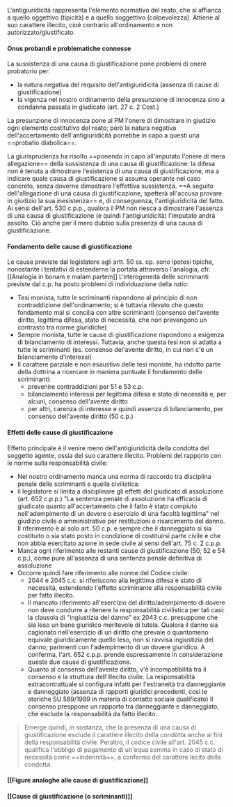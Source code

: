 L'antigiuridicità rappresenta l'elemento normativo del reato, che si affianca a quello oggettivo (tipicità) e a quello soggettivo (colpevolezza). Attiene al suo carattere illecito, cioé contrario all'ordinamento e non autorizzato/giustificato.

#### Onus probandi e problematiche connesse
La sussistenza di una causa di giustificazione pone problemi di onere probatorio per:
- la natura negativa del requisito dell'antigiuridicità (assenza di cause di giustificazione)
- la vigenza nel nostro ordinamento della presunzione di innocenza sino a condanna passata in giudicato (art. 27 c. 2 Cost.)

La presunzione di innocenza pone al PM l'onere di dimostrare in giudizio ogni elemento costitutivo del reato; però la natura negativa dell'accertamento dell'antigiuridicità porrebbe in capo a questi una ==probatio diabolica==.

La giurisprudenza ha risolto ==ponendo in capo all'imputato l'onere di mera allegazione== della sussistenza di una causa di giustificazione: la difesa non è tenuta a dimostrare l'esistenza di una causa di giustificazione, ma a indicare quale causa di giustificazione si assuma operante nel caso concreto, senza doverne dimostrare l'effettiva sussistenza.
==A seguito dell'allegazione di una causa di giustificazione, spetterà all'accusa provare in giudizio la sua inesistenza== e, di conseguenza, l'antigiuridicità del fatto.
Ai sensi dell'art. 530 c.p.p., qualora il PM non riesca a dimostrare l'assenza di una causa di giustificazione (e quindi l'antigiuridicità) l'imputato andrà assolto. Ciò anche per il mero dubbio sulla presenza di una causa di giustificazione.

#### Fondamento delle cause di giustificazione
Le cause previste dal legislatore agli artt. 50 ss. cp. sono ipotesi tipiche, nonostante i tentativi di estenderne la portata attraverso l'analogia, cfr. [[Analogia in bonam e malam partem]]
L'eterogeneità delle scriminanti previste dal c.p. ha posto problemi di individuazione della *ratio*:
- Tesi monista, tutte le scriminanti rispondono al principio di non contraddizione dell'ordinamento; si è tuttavia rilevato che questo fondamento mal si concilia con altre scriminanti (consenso dell'avente diritto, legittima difesa, stato di necessità, che non prevengono un contrasto tra norme giuridiche)
- Sempre monista, tutte le cause di giustificazione rispondono a esigenza di bilanciamento di interessi. Tuttavia, anche questa tesi non si adatta a tutte le scriminanti (es. consenso del'avente diritto, in cui non c'è un bilanciamento d'interessi)
- Il carattere parziale e non esaustivo delle tesi moniste, ha indotto parte della dottrina a ricercare in maniera puntuale il fondamento delle scriminanti:
	- prevenire contraddizioni per 51 e 53 c.p.
	- bilanciamento interessi per legittima difesa e stato di necessità e, per alcuni, consenso dell'avente diritto
	- per altri, carenza di interesse e quindi assenza di bilanciamento, per consenso dell'avente diritto (50 c.p.)

#### Effetti delle cause di giustificazione
Effetto principale è il venire meno dell'antigiuridicità della condotta del soggetto agente, ossia del suo carattere illecito. Problemi del rapporto con le norme sulla responsabilità civile:
- Nel nostro ordinamento manca una norma di raccordo tra disciplina penale delle scriminanti e quella civilistica: 
- il legislatore si limita a disciplinare gli effetti del giudicato di assoluzione (art. 652 c.p.p.) "La sentenza penale di assoluzione ha efficacia di giudicato quanto all'accertamento che il fatto è stato compiuto nell'adempimento di un dovere o esercizio di una facoltà legittima" nel giudizio civile o amministrativo per restituzioni o risarcimento del danno. Il riferimento è al solo art. 50 c.p. e sempre che il danneggiato si sia costituito o sia stato posto in condizione di costituirsi parte civile e che non abbia esercitato azione in sede civile ai sensi dell'art. 75 c. 2 c.p.p.
- Manca ogni riferimento alle restanti cause di giustificazione (50, 52 e 54 c.p.), come pure all'assenza di una sentenza penale definitiva di assoluzione
- Occorre quindi fare riferimento alle norme del Codice civile:
	- 2044 e 2045 c.c. si riferiscono alla legittima difesa e stato di necessità, estendendo l'effetto scriminante alla responsabilità civile per fatto illecito.
	- Il mancato riferimento all'esercizio del diritto/adempimento di dovere non deve condurre a ritenere la responsabilità civilistica per tali casi: la clausola di "ingiustizia del danno" ex 2043 c.c. presuppone che sia leso un bene giuridico meritevole di tutela. Qualora il danno sia cagionato nell'esercizio di un diritto che prevale o quantomeno equivale giuridicamente quello leso, non si ravvisa ingiustizia del danno; parimenti con l'adempimento di un dovere giuridico. A conferma, l'art. 652 c.p.p. prende espressamente in considerazione queste due cause di giustificazione.
	- Quanto al consenso dell'avente diritto, v'è incompatibilità tra il consenso e la struttura dell'illecito civile. La responsabilità extracontrattuale si configura infatti per l'estraneità tra danneggiante e danneggiato (assenza di rapporti giuridici precedenti, così le storiche SU 589/1999 in materia di contatto sociale qualificato) Il consenso presppone un rapporto tra danneggiante e danneggiato, che esclude la responsabilità da fatto illecito.
> Emerge quindi, in sostanza, che la presenza di una causa di giustificazione esclude il carattere illecito della condotta anche ai fini della responsabilità civile.
> Peraltro, il codice civile all'art. 2045 c.c. qualifica l'obbligo di pagamento di un'equa somma in caso di stato di necessità come ==indennità==, a conferma del carattere lecito della condotta.


#### [[Figure analoghe alle cause di giustificazione]]
#### [[Cause di giustificazione (o scriminanti)]]
